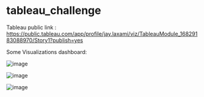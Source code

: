 # tableau_challenge

Tableau public link :
https://public.tableau.com/app/profile/jay.laxami/viz/TableauModule_16829183088970/Story1?publish=yes

Some Visualizations dashboard:

![image](https://user-images.githubusercontent.com/119129801/235513912-f3bcde96-64c0-4ddb-b68e-aec947e4efbe.png)


![image](https://user-images.githubusercontent.com/119129801/235514202-ef695c27-0349-4e89-a7ad-0405c326cf21.png)


![image](https://user-images.githubusercontent.com/119129801/235514402-2139e63c-4341-477f-9424-cd259ec32d8d.png)


